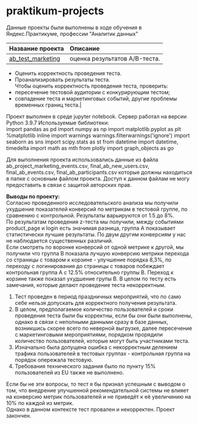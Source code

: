 # praktikum-projects
 
Данные проекты были выполнены в ходе обучения в Яндекс.Практикуме, профессии "Аналитик данных"  

| Название проекта | Описание |
|-------|:--------------------------------------|
|[ab_test_marketing](ab_test_marketing_alexgnik.ipynb)|оценка результатов A/B-теста. 
- Оценить корректность проведения теста.  
- Проанализировать результаты теста.    
Чтобы оценить корректность проведения теста, проверить:  
- пересечение тестовой аудитории с конкурирующим тестом;
- совпадение теста и маркетинговых событий, другие проблемы временных границ теста.|

Проект выполнен в среде jupyter notebook.
Сервер работал на версии Python 3.9.7
Используемые библиотеки:  
import pandas as pd
import numpy as np
import matplotlib.pyplot as plt
%matplotlib inline
import warnings
warnings.filterwarnings('ignore')
import seaborn as sns
import scipy.stats as st
from datetime import datetime, timedelta
import math as mth
from plotly import graph_objects as go  

Для выполнения проекта использовались данные из файла ab_project_marketing_events.csv, final_ab_new_users.csv, final_ab_events.csv, final_ab_participants.csv
которые должны находиться в папке с основным файлом проекта.
Доступ к данном файлам не могу предоставить в связи с защитой авторских прав.

**Выводы по проекту:**  
Согласно проведенного исследовательского анализа мы получили ухудшение показателей конверсий по метрикам в тестовой группе, по сравнению с контрольной. Результаты варьируются от 1.5 до 8%.  
По результатам проведения z-теста мы получили, между событиями product_page и login есть значимая разница, группа А показывает статистически лучшие результаты. По двум другим конверсиям у нас не наблюдается существенных различий.  
Если смотреть по воронке конверсий от одной метрике к другой, мы получили что группа B показала лучшую конверсию метрики перехода со страницы с товаром к корзине - улучшение порядка 8,3%, по переходу с логинирования до страницы с товаров побеждает контрольная группа A с 12.5% относительно группы B.
Переход к корзине также показал ухудшение групы B.
В целом по тесту есть замечания, которые делают проведение теста некорректным.  
1. Тест проведен в период праздничных мероприятий, что по само себе нельзя допускать для корректного получения результата.
2. В целом, предполагаемое количество пользователей и сроки проведения теста были бы корректны, если бы они были выполнены, однако в связи с неполными данными сразу в базе данных, возникшись скорее всего по неверной выгрузке, далее пересечение с маркетинговыми мероприятиями, порядком прорядили количество пользователей, которые могут быть участниками теста.
3. Изначально была допущена ошибка с некорректным делением трафика пользователей в тестовых группах - контрольная группа на порядок опережала тестовую.
4. Требования технического задания было по пункту 15% пользователей из EU также не выполнено.  

Если бы не эти вопросы, то тест я бы признал успешным с выводом о том, что внедрение улучшенной рекомендательной системы не влияет на конверсию метрик пользователей и не приведёт к её увеличинию на 10% по каждой из метрик.  
Однако в данном контексте тест провален и некорректен.
Проект закончен.